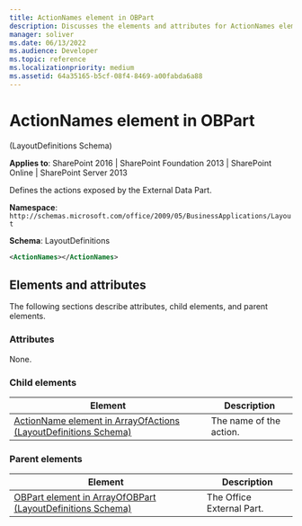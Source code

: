 ```yaml
---
title: ActionNames element in OBPart
description: Discusses the elements and attributes for ActionNames element in OBPart which defines the actions exposed by the External Data Part.
manager: soliver
ms.date: 06/13/2022
ms.audience: Developer
ms.topic: reference
ms.localizationpriority: medium
ms.assetid: 64a35165-b5cf-08f4-8469-a00fabda6a88
---
```


# ActionNames element in OBPart

(LayoutDefinitions Schema)

**Applies to**: SharePoint 2016 | SharePoint Foundation 2013 | SharePoint Online | SharePoint Server 2013

Defines the actions exposed by the External Data Part.

**Namespace**: `http://schemas.microsoft.com/office/2009/05/BusinessApplications/Layout`

**Schema**: LayoutDefinitions

```XML
<ActionNames></ActionNames>
```

## Elements and attributes

The following sections describe attributes, child elements, and parent elements.

### Attributes

None.

### Child elements

| Element | Description |
| --- | --- |
| [ActionName element in ArrayOfActions (LayoutDefinitions Schema)](actionname-element-in-arrayofactions-layoutdefinitions-schema.md) | The name of the action. |

### Parent elements

| Element | Description |
| --- | --- |
| [OBPart element in ArrayOfOBPart (LayoutDefinitions Schema)](obpart-element-in-arrayofobpart-layoutdefinitions-schema.md) | The Office External Part. |
